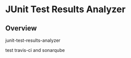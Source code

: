 # JUnit Test Results Analyzer

## Overview
junit-test-results-analyzer


test travis-ci and sonarqube

